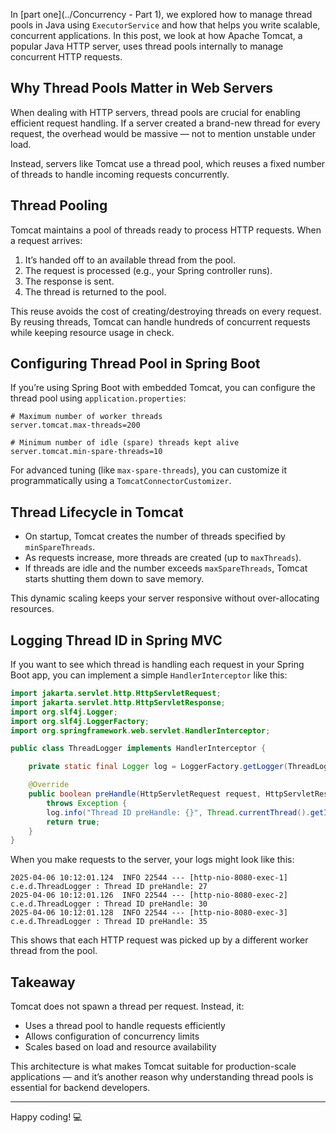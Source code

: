 In [part one](../Concurrency - Part 1), we explored how to manage thread pools in Java using `ExecutorService` and how that 
helps you write scalable, concurrent applications. In this post, we look at how Apache Tomcat, a popular Java HTTP 
server, uses thread pools internally to manage concurrent HTTP requests.

## Why Thread Pools Matter in Web Servers

When dealing with HTTP servers, thread pools are crucial for enabling efficient request handling. If a server created a 
brand-new thread for every request, the overhead would be massive — not to mention unstable under load.

Instead, servers like Tomcat use a thread pool, which reuses a fixed number of threads to handle incoming requests 
concurrently.

## Thread Pooling

Tomcat maintains a pool of threads ready to process HTTP requests. When a request arrives:

1. It’s handed off to an available thread from the pool.
2. The request is processed (e.g., your Spring controller runs).
3. The response is sent.
4. The thread is returned to the pool.

This reuse avoids the cost of creating/destroying threads on every request. By reusing threads, Tomcat can 
handle hundreds of concurrent requests while keeping resource usage in check.

## Configuring Thread Pool in Spring Boot

If you’re using Spring Boot with embedded Tomcat, you can configure the thread pool using `application.properties`:

```properties
# Maximum number of worker threads
server.tomcat.max-threads=200

# Minimum number of idle (spare) threads kept alive
server.tomcat.min-spare-threads=10
```

For advanced tuning (like `max-spare-threads`), you can customize it programmatically using a `TomcatConnectorCustomizer`.

## Thread Lifecycle in Tomcat

- On startup, Tomcat creates the number of threads specified by `minSpareThreads`.
- As requests increase, more threads are created (up to `maxThreads`).
- If threads are idle and the number exceeds `maxSpareThreads`, Tomcat starts shutting them down to save memory.

This dynamic scaling keeps your server responsive without over-allocating resources.

## Logging Thread ID in Spring MVC

If you want to see which thread is handling each request in your Spring Boot app, you can implement a 
simple `HandlerInterceptor` like this:

```java
import jakarta.servlet.http.HttpServletRequest;
import jakarta.servlet.http.HttpServletResponse;
import org.slf4j.Logger;
import org.slf4j.LoggerFactory;
import org.springframework.web.servlet.HandlerInterceptor;

public class ThreadLogger implements HandlerInterceptor {

    private static final Logger log = LoggerFactory.getLogger(ThreadLogger.class);

    @Override
    public boolean preHandle(HttpServletRequest request, HttpServletResponse response, Object handler)
        throws Exception {
        log.info("Thread ID preHandle: {}", Thread.currentThread().getId());
        return true;
    }
}
```

When you make requests to the server, your logs might look like this:

```
2025-04-06 10:12:01.124  INFO 22544 --- [http-nio-8080-exec-1] c.e.d.ThreadLogger : Thread ID preHandle: 27
2025-04-06 10:12:01.126  INFO 22544 --- [http-nio-8080-exec-2] c.e.d.ThreadLogger : Thread ID preHandle: 30
2025-04-06 10:12:01.128  INFO 22544 --- [http-nio-8080-exec-3] c.e.d.ThreadLogger : Thread ID preHandle: 35
```

This shows that each HTTP request was picked up by a different worker thread from the pool.


## Takeaway

Tomcat does not spawn a thread per request. Instead, it:

- Uses a thread pool to handle requests efficiently
- Allows configuration of concurrency limits
- Scales based on load and resource availability

This architecture is what makes Tomcat suitable for production-scale applications — and it’s another reason why understanding thread pools is essential for backend developers.

---

Happy coding! 💻
